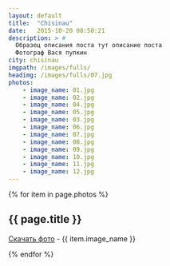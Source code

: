 ```yaml
---
layout: default
title:  "Chisinau"
date:   2015-10-20 08:50:21
description: > #
  Образец описания поста тут описание поста
  Фотограф Вася пупкин
city: chisinau
imgpath: /images/fulls/
headimg: /images/fulls/07.jpg
photos:
    - image_name: 01.jpg
    - image_name: 02.jpg
    - image_name: 04.jpg
    - image_name: 05.jpg
    - image_name: 03.jpg
    - image_name: 06.jpg
    - image_name: 07.jpg
    - image_name: 08.jpg
    - image_name: 09.jpg
    - image_name: 10.jpg
    - image_name: 11.jpg
    - image_name: 12.jpg
---
```

<section id="thumbnails">
  {% for item in page.photos %}
    <article>
        <a class="thumbnail" href="{{ page.imgpath | prepend: site.baseurl }}{{ item.image_name }}" data-position="center"><img src="{{ page.imgpath | prepend: site.baseurl }}{{ item.image_name }}" alt="" /></a>
        <h2>{{ page.title }}</h2>
        <p><a href="{{ page.imgpath | prepend: site.baseurl }}{{ item.image_name }}" download><i class="fa fa-download"></i>Скачать фото</a> - {{ item.image_name }}</p>
    </article>
{% endfor %}
</section>
